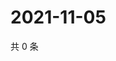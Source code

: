 # 2021-11-05

共 0 条

<!-- BEGIN WEIBO -->
<!-- 最后更新时间 Fri Nov 05 2021 17:14:30 GMT+0800 (China Standard Time) -->

<!-- END WEIBO -->
